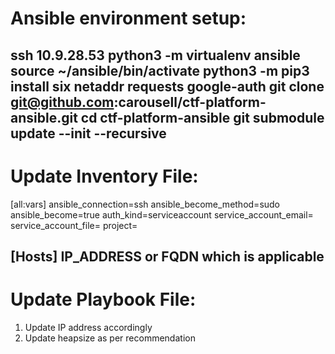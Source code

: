 Ansible environment setup:
==========================

ssh 10.9.28.53
python3 -m virtualenv ansible
source ~/ansible/bin/activate
python3 -m pip3 install six netaddr requests google-auth
git clone git@github.com:carousell/ctf-platform-ansible.git
cd ctf-platform-ansible
git submodule update --init --recursive
--------------------------------------------------------------------------------------------------

Update Inventory File:
======================
[all:vars]
ansible_connection=ssh
ansible_become_method=sudo
ansible_become=true
auth_kind=serviceaccount
service_account_email=<GCP Service Account which has owner permission on the target GCP project>
service_account_file=<Credential file in json format for the service account specified>
project=<GCP Project Name>
  
[Hosts]
IP_ADDRESS or FQDN which is applicable
---------------------------------------------------------------------------------------------------  
  
Update Playbook File:
=====================
1. Update IP address accordingly
2. Update heapsize as per recommendation
